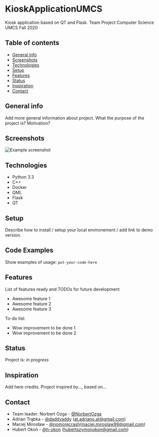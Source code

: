 # KioskApplicationUMCS
Kiosk application based on QT and Flask.
Team Project Computer Science UMCS Fall 2020

## Table of contents
* [General info](#general-info)
* [Screenshots](#screenshots)
* [Technologies](#technologies)
* [Setup](#setup)
* [Features](#features)
* [Status](#status)
* [Inspiration](#inspiration)
* [Contact](#contact)

## General info
Add more general information about project. What the purpose of the project is? Motivation?

## Screenshots
![Example screenshot](./img/screenshot.png)

## Technologies
* Python 3.3
* C++
* Docker
* QML
* Flask
* QT

## Setup
Describe how to install / setup your local environement / add link to demo version.

## Code Examples
Show examples of usage:
`put-your-code-here`

## Features
List of features ready and TODOs for future development
* Awesome feature 1
* Awesome feature 2
* Awesome feature 3

To-do list:
* Wow improvement to be done 1
* Wow improvement to be done 2

## Status
Project is: _in progress_

## Inspiration
Add here credits. Project inspired by..., based on...

## Contact
* Team leader: Norbert Ozga - [@NorbertOzga](https://github.com/NorbertOzga)
* Adrian Trąbka - [@daddyaddy](https://github.com/daddyaddy) (at.adriano.at@gmail.com)
* Maciej Mirosław - [@nomorecrash](https://github.com/NoMoreCrash)(maciej.miroslaw99@gmail.com)
* Hubert Okoń - [@h-okon](https://github.com/h-okon) (hubertszymonokon@gmail.com)

